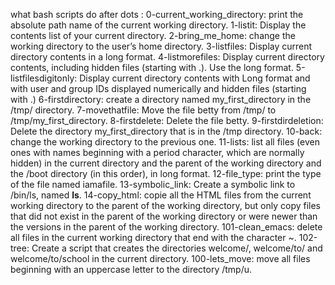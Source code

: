 what bash scripts do after dots :
0-current_working_directory: print the absolute path name of the current working directory.
1-listit: Display the contents list of your current directory.
2-bring_me_home: change the working directory to the user’s home directory.
3-listfiles: Display current directory contents in a long format.
4-listmorefiles: Display current directory contents, including hidden files (starting with .). Use the long format.
5-listfilesdigitonly: Display current directory contents with Long format and with user and group IDs displayed numerically and hidden files (starting with .)
6-firstdirectory: create a directory named my_first_directory in the /tmp/ directory.
7-movethatfile: Move the file betty from /tmp/ to /tmp/my_first_directory.
8-firstdelete: Delete the file betty.
9-firstdirdeletion: Delete the directory my_first_directory that is in the /tmp directory.
10-back: change the working directory to the previous one.
11-lists: list all files (even ones with names beginning with a period character, which are normally hidden) in the current directory and the parent of the working directory and the /boot directory (in this order), in long format.
12-file_type: print the type of the file named iamafile.
13-symbolic_link: Create a symbolic link to /bin/ls, named __ls__.
14-copy_html: copie all the HTML files from the current working directory to the parent of the working directory, but only copy files that did not exist in the parent of the working directory or were newer than the versions in the parent of the working directory.
101-clean_emacs: delete all files in the current working directory that end with the character ~.
102-tree: Create a script that creates the directories welcome/, welcome/to/ and welcome/to/school in the current directory.
100-lets_move: move all files beginning with an uppercase letter to the directory /tmp/u.
